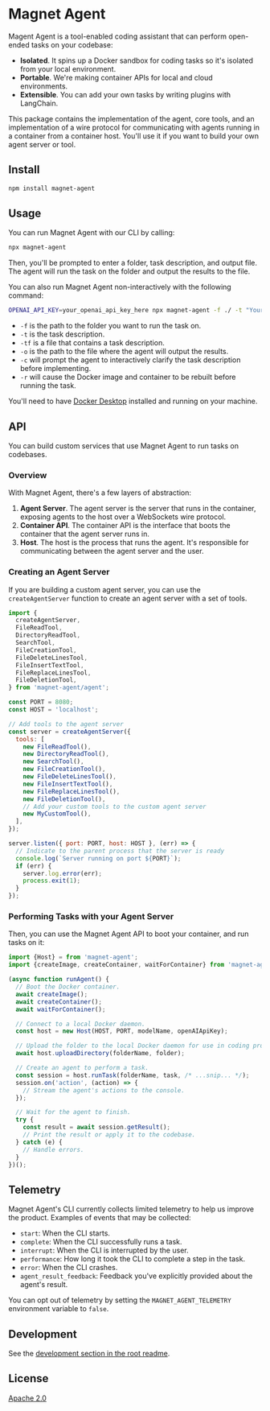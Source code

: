 # Magnet Agent

Magent Agent is a tool-enabled coding assistant that can perform open-ended tasks on your codebase:

- **Isolated**. It spins up a Docker sandbox for coding tasks so it's isolated from your local environment.
- **Portable**. We're making container APIs for local and cloud environments.
- **Extensible**. You can add your own tasks by writing plugins with LangChain.

This package contains the implementation of the agent, core tools, and an implementation of a wire protocol for communicating with agents running in a container from a container host. You'll use it if you want to build your own agent server or tool.

## Install

```bash
npm install magnet-agent
```

## Usage

You can run Magnet Agent with our CLI by calling:

```bash
npx magnet-agent
```

Then, you'll be prompted to enter a folder, task description, and output file. The agent will run the task on the folder and output the results to the file.

You can also run Magnet Agent non-interactively with the following command:

```bash
OPENAI_API_KEY=your_openai_api_key_here npx magnet-agent -f ./ -t "Your task here." -o ./output
```

- `-f` is the path to the folder you want to run the task on.
- `-t` is the task description.
- `-tf` is a file that contains a task description.
- `-o` is the path to the file where the agent will output the results.
- `-c` will prompt the agent to interactively clarify the task description before implementing.
- `-r` will cause the Docker image and container to be rebuilt before running the task.

You'll need to have [Docker Desktop](https://www.docker.com/products/docker-desktop/) installed and running on your machine.

## API

You can build custom services that use Magnet Agent to run tasks on codebases.

### Overview

With Magnet Agent, there's a few layers of abstraction:

1. **Agent Server**. The agent server is the server that runs in the container, exposing agents to the host over a WebSockets wire protocol.
2. **Container API**. The container API is the interface that boots the container that the agent server runs in.
3. **Host**. The host is the process that runs the agent. It's responsible for communicating between the agent server and the user.

### Creating an Agent Server

If you are building a custom agent server, you can use the `createAgentServer` function to create an agent server with a set of tools.

```js
import {
  createAgentServer,
  FileReadTool,
  DirectoryReadTool,
  SearchTool,
  FileCreationTool,
  FileDeleteLinesTool,
  FileInsertTextTool,
  FileReplaceLinesTool,
  FileDeletionTool,
} from 'magnet-agent/agent';

const PORT = 8080;
const HOST = 'localhost';

// Add tools to the agent server
const server = createAgentServer({
  tools: [
    new FileReadTool(),
    new DirectoryReadTool(),
    new SearchTool(),
    new FileCreationTool(),
    new FileDeleteLinesTool(),
    new FileInsertTextTool(),
    new FileReplaceLinesTool(),
    new FileDeletionTool(),
    // Add your custom tools to the custom agent server
    new MyCustomTool(),
  ],
});

server.listen({ port: PORT, host: HOST }, (err) => {
  // Indicate to the parent process that the server is ready
  console.log(`Server running on port ${PORT}`);
  if (err) {
    server.log.error(err);
    process.exit(1);
  }
});
```

### Performing Tasks with your Agent Server

Then, you can use the Magnet Agent API to boot your container, and run tasks on it:

```ts
import {Host} = from 'magnet-agent';
import {createImage, createContainer, waitForContainer} from 'magnet-agent/containers/local';

(async function runAgent() {
  // Boot the Docker container.
  await createImage();
  await createContainer();
  await waitForContainer();

  // Connect to a local Docker daemon.
  const host = new Host(HOST, PORT, modelName, openAIApiKey);

  // Upload the folder to the local Docker daemon for use in coding projects by agents.
  await host.uploadDirectory(folderName, folder);

  // Create an agent to perform a task.
  const session = host.runTask(folderName, task, /* ...snip... */);
  session.on('action', (action) => {
    // Stream the agent's actions to the console.
  });

  // Wait for the agent to finish.
  try {
    const result = await session.getResult();
    // Print the result or apply it to the codebase.
  } catch (e) {
    // Handle errors.
  }
})();
```

## Telemetry

Magnet Agent's CLI currently collects limited telemetry to help us improve the product. Examples of events that may be collected:

- `start`: When the CLI starts.
- `complete`: When the CLI successfully runs a task.
- `interrupt`: When the CLI is interrupted by the user.
- `performance`: How long it took the CLI to complete a step in the task.
- `error`: When the CLI crashes.
- `agent_result_feedback`: Feedback you've explicitly provided about the agent's result.

You can opt out of telemetry by setting the `MAGNET_AGENT_TELEMETRY` environment variable to `false`.

## Development

See the [development section in the root readme](../../README.md).

## License

[Apache 2.0](./LICENSE)
